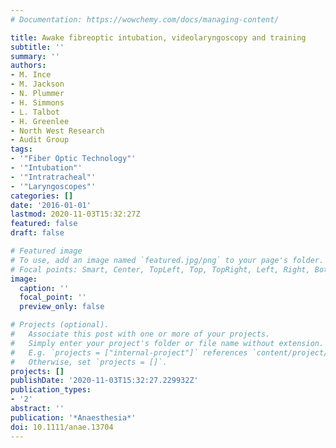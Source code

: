 ```yaml
---
# Documentation: https://wowchemy.com/docs/managing-content/

title: Awake fibreoptic intubation, videolaryngoscopy and training
subtitle: ''
summary: ''
authors:
- M. Ince
- M. Jackson
- N. Plummer
- H. Simmons
- L. Talbot
- H. Greenlee
- North West Research
- Audit Group
tags:
- '"Fiber Optic Technology"'
- '"Intubation"'
- '"Intratracheal"'
- '"Laryngoscopes"'
categories: []
date: '2016-01-01'
lastmod: 2020-11-03T15:32:27Z
featured: false
draft: false

# Featured image
# To use, add an image named `featured.jpg/png` to your page's folder.
# Focal points: Smart, Center, TopLeft, Top, TopRight, Left, Right, BottomLeft, Bottom, BottomRight.
image:
  caption: ''
  focal_point: ''
  preview_only: false

# Projects (optional).
#   Associate this post with one or more of your projects.
#   Simply enter your project's folder or file name without extension.
#   E.g. `projects = ["internal-project"]` references `content/project/deep-learning/index.md`.
#   Otherwise, set `projects = []`.
projects: []
publishDate: '2020-11-03T15:32:27.229932Z'
publication_types:
- '2'
abstract: ''
publication: '*Anaesthesia*'
doi: 10.1111/anae.13704
---
```

